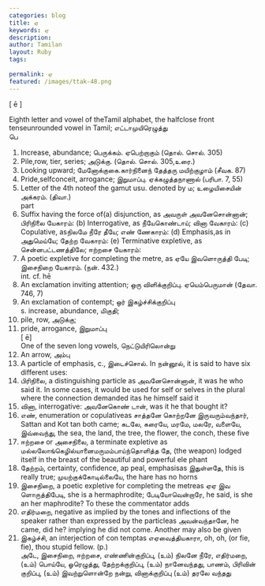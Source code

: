 ```yaml
---
categories: blog
title: ஏ
keywords: ஏ
description: 
author: Tamilan
layout: Ruby
tags: 
 
permalink: ஏ
featured: /images/ttak-48.png
---
```

  
[ ē ]  
  
Eighth letter and vowel of theTamil alphabet, the halfclose front tenseunrounded vowel in Tamil; எட்டாமுயிரெழுத்து  
பெ  
1. Increase, abundance; பெருக்கம். ஏபெற்றாகும் (தொல். சொல். 305)  
2. Pile,row, tier, series; அடுக்கு. (தொல். சொல். 305,உரை.)  
3. Looking upward; மேனோக்குகை.கார்நினைந் தேத்தரு மயிற்குழாம் (சீவக. 87)  
4. Pride,selfconceit, arrogance; இறுமாப்பு. ஏக்கழுத்தநாணால் (பரிபா. 7, 55)  
5. Letter of the 4th noteof the gamut usu. denoted by ம; உழையிசையின் அக்கரம். (திவா.)  
part  
1. Suffix having the force of(a) disjunction, as அவருள் அவனேசொன்னான்; பிரிநிலை யேகாரம்: (b) Interrogative, as நீயேகொண்டாய்; வினா வேகாரம்: (c) Copulative, asநிலமே நீரே தீயே; எண் ணேகாரம்: (d) Emphasis,as in அதுமெய்யே; தேற்ற வேகாரம்: (e) Terminative expletive, as சென்னபட்டணத்திலே; ஈற்றசை யேகாரம்:  
2. A poetic expletive for completing the metre, as ஏயே இவளொருத்தி பேடி; இசைநிறை யேகாரம். (நன். 432.)  
int. cf. hē  
1. An exclamation inviting attention; ஒரு விளிக்குறிப்பு. ஏயெம்பெருமான் (தேவா. 746, 7)  
2. An exclamation of contempt; ஒர் இகழ்ச்சிக்குறிப்பு  
s. increase, abundance, மிகுதி;  
2. pile, row, அடுக்கு;  
3. pride, arrogance, இறுமாப்பு  
[ ē]  
One of the seven long vowels, நெட்டுயிரிலொன்று  
2. An arrow, அம்பு  
3. A particle of emphasis, c., இடைச்சொல். In நன்னூல், it is said to have six different uses:  
1. பிரிநிலை, a distinguishing particle as அவனேசொன்னான், it was he who said it. In some cases, it would be used for self or selves in the plural where the connection demanded itas he himself said it  
2. வினா, interrogative: அவனேகொண் டான், was it he that bought it?  
3. எண், enumeration or copulativeas சாத்தனே கொற்றனே இருவரும்வந்தார், Sattan and Kot tan both came; கடலே, கரையே, மரமே, மலரே, வளையே, இவ்வைந்து, the sea, the land, the tree, the flower, the conch, these five  
4. ஈற்றசை or அசைநிலை, a terminate expletive as மல்லலோங்கெழில்யானைமருமம்பாய்ந்தொளித்த தே, (the weapon) lodged itself in the breast of the beautiful and powerful ele phant  
5. தேற்றம், certainty, confidence, ap peal, emphasisas இதுள்ளதே, this is really true; முயற்குக்கோடில்லையே, the hare has no horns  
6. இசைநிறை, a poetic expletive for completing the metreas ஏஏ இவ ளொருத்திபேடி, she is a hermaphrodite; பேடியோவென்றாரே, he said, is she an her maphrodite? To these the commentator adds  
7. எதிர்மறை, negative as implied by the tones and inflections of the speaker rather than expressed by the particleas அவன்வந்தானே, he came, did he? implying he did not come. Another may also be given  
8. இகழ்ச்சி, an interjection of con temptas எஏவைத்தியகாரா, oh, oh, (or fie, fie), thou stupid fellow. (p.)  
அடே, இசைநிறை, ஈற்றசை, எண்ணின்குறிப்பு, (உம்) நிலனே நீரே, எதிர்மறை, (உம்) பொய்யே, ஓரெழுத்து, தேற்றக்குறிப்பு, (உம்) நானேவந்தது, பாணம், பிரிவின் குறிப்பு, (உம்) இவற்றுளொன்றே நன்று, வினாக்குறிப்பு (உம்) தரலே வந்தது